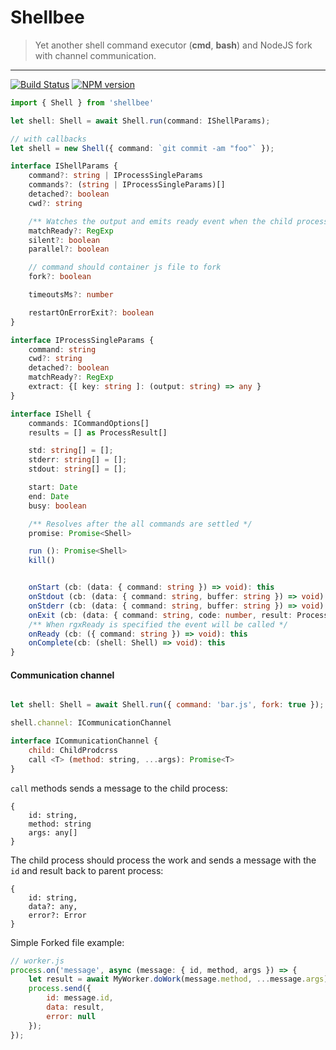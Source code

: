 # Shellbee

> Yet another shell command executor (**cmd**, **bash**) and NodeJS fork with channel communication.

----
[![Build Status](https://travis-ci.org/atmajs/shellbee.svg?branch=master)](https://travis-ci.org/atmajs/shellbee)
[![NPM version](https://badge.fury.io/js/shellbee.svg)](http://badge.fury.io/js/shellbee)


```ts
import { Shell } from 'shellbee'

let shell: Shell = await Shell.run(command: IShellParams);

// with callbacks
let shell = new Shell({ command: `git commit -am "foo"` });

interface IShellParams {
    command?: string | IProcessSingleParams
    commands?: (string | IProcessSingleParams)[]
    detached?: boolean
    cwd?: string

    /** Watches the output and emits ready event when the child process prints expected text to the std */
    matchReady?: RegExp
    silent?: boolean
    parallel?: boolean

    // command should container js file to fork
    fork?: boolean

    timeoutsMs?: number

    restartOnErrorExit?: boolean
}

interface IProcessSingleParams {
    command: string
    cwd?: string
    detached?: boolean
    matchReady?: RegExp
    extract: {[ key: string ]: (output: string) => any }
}

interface IShell {
    commands: ICommandOptions[]
    results = [] as ProcessResult[]

    std: string[] = [];
    stderr: string[] = [];
    stdout: string[] = [];

    start: Date
    end: Date
    busy: boolean

    /** Resolves after the all commands are settled */
    promise: Promise<Shell>

    run (): Promise<Shell>
    kill()


    onStart (cb: (data: { command: string }) => void): this
    onStdout (cb: (data: { command: string, buffer: string }) => void): this
    onStderr (cb: (data: { command: string, buffer: string }) => void): this
    onExit (cb: (data: { command: string, code: number, result: ProcessResult }) => void): this
    /** When rgxReady is specified the event will be called */
    onReady (cb: ({ command: string }) => void): this
    onComplete(cb: (shell: Shell) => void): this
}
```


#### Communication channel

```js

let shell: Shell = await Shell.run({ command: 'bar.js', fork: true });

shell.channel: ICommunicationChannel

interface ICommunicationChannel {
    child: ChildProdcrss
    call <T> (method: string, ...args): Promise<T> 
}
```

`call` methods sends a message to the child process:

```
{
    id: string,
    method: string
    args: any[]
}
```

The child process should process the work and sends a message with the `id` and result back to parent process:

```
{
    id: string,
    data?: any,
    error?: Error
}
```

Simple Forked file example:

```js
// worker.js
process.on('message', async (message: { id, method, args }) => {
    let result = await MyWorker.doWork(message.method, ...message.args);
    process.send({
        id: message.id,
        data: result,
        error: null
    });
});
```
